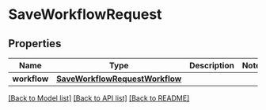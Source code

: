 # SaveWorkflowRequest

## Properties
Name | Type | Description | Notes
------------ | ------------- | ------------- | -------------
**workflow** | [**SaveWorkflowRequestWorkflow**](SaveWorkflowRequestWorkflow.md) |  | 

[[Back to Model list]](../README.md#documentation-for-models) [[Back to API list]](../README.md#documentation-for-api-endpoints) [[Back to README]](../README.md)


